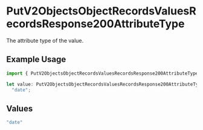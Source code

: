 # PutV2ObjectsObjectRecordsValuesRecordsResponse200AttributeType

The attribute type of the value.

## Example Usage

```typescript
import { PutV2ObjectsObjectRecordsValuesRecordsResponse200AttributeType } from "attio-js/models/operations";

let value: PutV2ObjectsObjectRecordsValuesRecordsResponse200AttributeType =
  "date";
```

## Values

```typescript
"date"
```